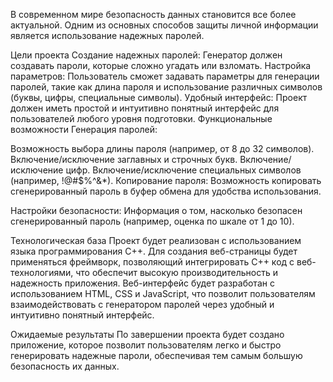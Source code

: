 В современном мире безопасность данных становится все более актуальной. Одним из основных способов защиты личной информации является использование надежных паролей.

Цели проекта
Создание надежных паролей: Генератор должен создавать пароли, которые сложно угадать или взломать.
Настройка параметров: Пользователь сможет задавать параметры для генерации паролей, такие как длина пароля и использование различных символов (буквы, цифры, специальные символы).
Удобный интерфейс: Проект должен иметь простой и интуитивно понятный интерфейс для пользователей любого уровня подготовки.
Функциональные возможности
Генерация паролей:

Возможность выбора длины пароля (например, от 8 до 32 символов).
Включение/исключение заглавных и строчных букв.
Включение/исключение цифр.
Включение/исключение специальных символов (например, !@#$%^&*).
Копирование пароля: Возможность копировать сгенерированный пароль в буфер обмена для удобства использования.

Настройки безопасности: Информация о том, насколько безопасен сгенерированный пароль (например, оценка по шкале от 1 до 10).

Технологическая база
Проект будет реализован с использованием языка программирования C++. Для создания веб-страницы будет применяться фреймворк, позволяющий интегрировать C++ код с веб-технологиями, что обеспечит высокую производительность и надежность приложения. Веб-интерфейс будет разработан с использованием HTML, CSS и JavaScript, что позволит пользователям взаимодействовать с генератором паролей через удобный и интуитивно понятный интерфейс.

Ожидаемые результаты
По завершении проекта будет создано приложение, которое позволит пользователям легко и быстро генерировать надежные пароли, обеспечивая тем самым большую безопасность их данных.
